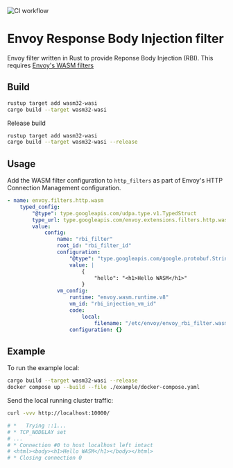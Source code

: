 ![CI workflow](https://github.com/swaagie/envoy-rbi-filter/actions/workflows/ci.yml/badge.svg)

# Envoy Response Body Injection filter

Envoy filter written in Rust to provide Reponse Body Injection (RBI). This requires [Envoy's WASM filters](https://www.envoyproxy.io/docs/envoy/latest/configuration/http/http_filters/wasm_filter.html?highlight=wasm)

## Build

```sh
rustup target add wasm32-wasi
cargo build --target wasm32-wasi
```

Release build

```sh
rustup target add wasm32-wasi
cargo build --target wasm32-wasi --release
```

## Usage

Add the WASM filter configuration to `http_filters` as part of Envoy's HTTP Connection Management configuration.

```yaml
- name: envoy.filters.http.wasm
	typed_config:
		"@type": type.googleapis.com/udpa.type.v1.TypedStruct
		type_url: type.googleapis.com/envoy.extensions.filters.http.wasm.v3.Wasm
		value:
			config:
				name: "rbi_filter"
				root_id: "rbi_filter_id"
				configuration:
					"@type": "type.googleapis.com/google.protobuf.StringValue"
					value: |
						{
							"hello": "<h1>Hello WASM</h1>"
						}
				vm_config:
					runtime: "envoy.wasm.runtime.v8"
					vm_id: "rbi_injection_vm_id"
					code:
						local:
							filename: "/etc/envoy/envoy_rbi_filter.wasm"
					configuration: {}
```

## Example

To run the example local:

```sh
cargo build --target wasm32-wasi --release
docker compose up --build --file ./example/docker-compose.yaml
```

Send the local running cluster traffic:

```sh
curl -vvv http://localhost:10000/

# *   Trying ::1...
# * TCP_NODELAY set
# ...
# * Connection #0 to host localhost left intact
# <html><body><h1>Hello WASM</h1></body></html>
# * Closing connection 0
```
